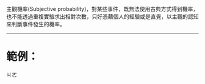 主觀機率(Subjective probability)，對某些事件，既無法使用古典方式得到機率，也不能透過重複實驗求出相對次數，只好憑藉個人的經驗或是直覺，以主觀的認知來判斷事件發生的機率。
- - -
# 範例：
ㄐㄛ